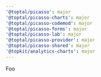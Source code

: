 ```yaml
---
'@toptal/picasso': major
'@toptal/picasso-charts': major
'@toptal/picasso-codemod': major
'@toptal/picasso-forms': major
'@toptal/picasso-lab': major
'@toptal/picasso-provider': major
'@toptal/picasso-shared': major
'@topkit/analytics-charts': major
---
```


Foo
